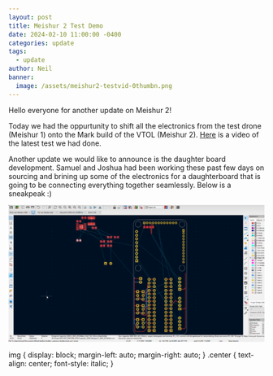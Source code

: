 ```yaml
---
layout: post
title: Meishur 2 Test Demo
date: 2024-02-10 11:00:00 -0400
categories: update
tags:
  - update
author: Neil
banner:
  image: /assets/meishur2-testvid-0thumbn.png
---
```


Hello everyone for another update on Meishur 2!

Today we had the oppurtunity to shift all the electronics from the test drone (Meishur 1) onto the Mark build of the VTOL (Meishur 2). <a href="https://youtu.be/o4ad1auHxCY?si=GxXZCy8EErasXnnO">Here</a> is a video of the latest test we had done.

Another update we would like to announce is the daughter board development. Samuel and Joshua had been working these past few days on sourcing and brining up some of the electronics for a daughterboard that is going to be connecting everything together seamlessly. Below is a sneakpeak :)

<img src="/assets/sanban.png" />


img {
  display: block;
  margin-left: auto;
  margin-right: auto;
}
.center {
  text-align: center;
  font-style: italic;
}
</style>